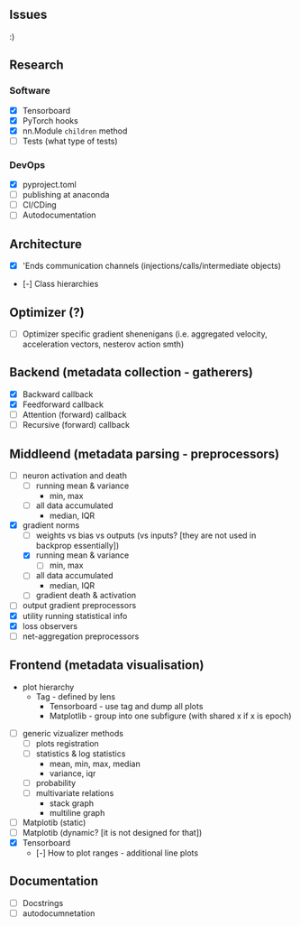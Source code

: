 ## Issues

:)

## Research

### Software

- [x] Tensorboard
- [x] PyTorch hooks
- [x] nn.Module `children` method
- [ ] Tests (what type of tests)

### DevOps
- [x] pyproject.toml
- [ ] publishing at anaconda
- [ ] CI/CDing
- [ ] Autodocumentation

## Architecture

- [x] 'Ends communication channels (injections/calls/intermediate objects)
- [-] Class hierarchies

## Optimizer (?)

- [ ] Optimizer specific gradient shenenigans (i.e. aggregated velocity, acceleration vectors, nesterov action smth)

## Backend (metadata collection - gatherers)

- [x] Backward callback
- [x] Feedforward callback
- [ ] Attention (forward) callback
- [ ] Recursive (forward) callback

## Middleend (metadata parsing - preprocessors)

- [ ] neuron activation and death
    - [ ] running mean & variance
        - min, max
    - [ ] all data accumulated
        - median, IQR
- [x] gradient norms
    - [ ] weights vs bias vs outputs (vs inputs? [they are not used in backprop essentially])
    - [x] running mean & variance
        - [ ] min, max
    - [ ] all data accumulated
        - median, IQR
    - [ ] gradient death & activation
- [ ] output gradient preprocessors
- [x] utility running statistical info
- [x] loss observers
- [ ] net-aggregation preprocessors

## Frontend (metadata visualisation)

- plot hierarchy
    - Tag - defined by lens
        - Tensorboard - use tag and dump all plots
        - Matplotlib  - group into one subfigure (with shared x if x is epoch)

- [ ] generic vizualizer methods
    - [ ] plots registration
    - [ ] statistics & log statistics
        - mean, min, max, median
        - variance, iqr
    - [ ] probability
    - [ ] multivariate relations
        - stack graph
        - multiline graph

- [ ] Matplotib (static)
- [ ] Matplotib (dynamic? [it is not designed for that])
- [x] Tensorboard
    - [-] How to plot ranges - additional line plots


## Documentation

- [ ] Docstrings
- [ ] autodocumnetation
